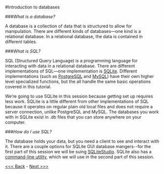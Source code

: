 #Introduction to databases  

###*What is a database?*

A database is a collection of data that is structured to allow for manipulation. There are different kinds of databases—one kind is a relational database. In a relational database, the data is contained in different tables. 

###*What is SQL?*

SQL (Structured Query Language) is a programming language for interacting with data in a relational database. There are different implementations of SQL—one implementation is [SQLite](https://www.sqlite.org/). Different implementations (such as [PostgreSQL](https://www.postgresql.org/) and [MySQL](https://www.mysql.com/)) have their own higher level specialized functions, but the all handle the same basic operations covered in this tutorial.

We’re going to use SQLite in this session because getting set up requires less work. SQLite is a little different from other implementations of SQL because it operates on regular plain old local files and does not require a server connection, unlike PostgreSQL and MySQL. The databases you work with in SQLite exist in .db files that you can store anywhere on your computer.

###*How do I use SQL?*

The database holds your data, but you need a client to see and interact with it. There are a couple options for SQLite GUI database mangers--for the first part of this session we will be suing [SQLiteStudio](http://sqlitestudio.pl/). SQLite also has a [command-line utility](http://www.sqlite.org/cli.html), which we will use in the second part of this session.

[<<< Back](https://github.com/GCDigitalFellows/GCDRI_databases/blob/master/README.md) - [Next >>>](https://github.com/GCDigitalFellows/GCDRI_databases/blob/master/sections/1-builddb.md)